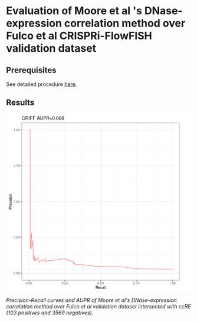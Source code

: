 # Evaluation of Moore et al 's DNase-expression correlation method over Fulco et al CRISPRi-FlowFISH validation dataset

## Prerequisites

See detailed procedure [here](correlation_method_with_code.html).

## Results

![Image: Precision-Recall curves](precision_recall_DNase_expression_correlation_over_K562_CRISPRi_FlowFISH.png)

*Precision-Recall curves and AUPR of Moore et al's DNase-expression correlation method over Fulco et al validation dataset intersected with ccRE (103 positives and 3569 negatives).*